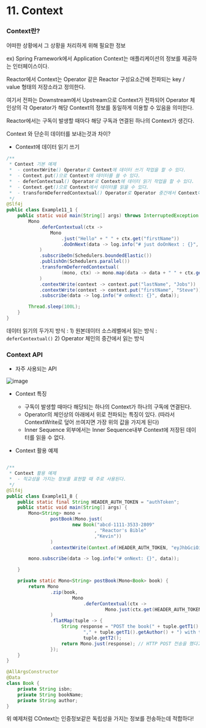 # 11. Context

### Context란?

어떠한 상황에서 그 상황을 처리하게 위해 필요한 정보

ex) Spring Framework에서 Application Context는 애플리케이션의 정보를 제공하는 인터페이스이다.



Reactor에서 Context는 Operator 같은 Reactor 구성요소간에 전파되는 key / value 형태의 저장소라고 정의한다.

여기서 전파는 Downstream에서 Upstream으로 Context가 전파되어 Operator 체인상의 각 Operator가 해당 Context의 정보를 동일하게 이용할 수 있음을 의미한다.

Reactor에서는 구독이 발생할 때마다 해당 구독과 연결된 하나의 Context가 생긴다.



Context 와 단순히 데이터를 보내는것과 차이?



- Context에 데이터 읽기 쓰기

```java
/**
 * Context 기본 예제
 *  - contextWrite() Operator로 Context에 데이터 쓰기 작업을 할 수 있다.
 *  - Context.put()으로 Context에 데이터를 쓸 수 있다.
 *  - deferContextual() Operator로 Context에 데이터 읽기 작업을 할 수 있다.
 *  - Context.get()으로 Context에서 데이터를 읽을 수 있다.
 *  - transformDeferredContextual() Operator로 Operator 중간에서 Context에 데이터 읽기 작업을 할 수 있다.
 */
@Slf4j
public class Example11_1 {
    public static void main(String[] args) throws InterruptedException {
        Mono
            .deferContextual(ctx ->
                Mono
                    .just("Hello" + " " + ctx.get("firstName"))
                    .doOnNext(data -> log.info("# just doOnNext : {}", data))
            )
            .subscribeOn(Schedulers.boundedElastic())
            .publishOn(Schedulers.parallel())
            .transformDeferredContextual(
                    (mono, ctx) -> mono.map(data -> data + " " + ctx.get("lastName"))
            )
            .contextWrite(context -> context.put("lastName", "Jobs"))
            .contextWrite(context -> context.put("firstName", "Steve"))
            .subscribe(data -> log.info("# onNext: {}", data));

        Thread.sleep(100L);
    }
}
```



데이터 읽기의 두가지 방식 : 1) 원본데이터 소스레벨에서 읽는 방식 : `deferContextual()`  2) Operator 체인의 중간에서 읽는 방식











### Context API

- 자주 사용되는 API

![image](https://github.com/bjpublic/Spring-Reactive/assets/62167266/a3283578-d467-4a5b-8ab3-dc691c45b217)



- Context 특징
  - 구독이 발생할 때마다 해당되는 하나의 Context가 하나의 구독에 연결된다.
  - Operator의 체인상의 아래에서 위로 전파되는 특징이 있다. (따라서 ContextWrite로 덮어 쓰여지면 가장 위의 값을 가지게 된다)
  - Inner Sequence 외부에서는 Inner Sequence내부 Context에 저장된 데이터를 읽을 수 없다.



- Context 활용 예제

```java

/**
 * Context 활용 예제
 *  - 직교성을 가지는 정보를 표현할 때 주로 사용된다.
 */
@Slf4j
public class Example11_8 {
    public static final String HEADER_AUTH_TOKEN = "authToken";
    public static void main(String[] args) {
        Mono<String> mono =
                postBook(Mono.just(
                        new Book("abcd-1111-3533-2809"
                                , "Reactor's Bible"
                                ,"Kevin"))
                )
                .contextWrite(Context.of(HEADER_AUTH_TOKEN, "eyJhbGciOi"));

        mono.subscribe(data -> log.info("# onNext: {}", data));

    }

    private static Mono<String> postBook(Mono<Book> book) {
        return Mono
                .zip(book,
                        Mono
                            .deferContextual(ctx ->
                                    Mono.just(ctx.get(HEADER_AUTH_TOKEN)))
                )
                .flatMap(tuple -> {
                    String response = "POST the book(" + tuple.getT1().getBookName() +
                            "," + tuple.getT1().getAuthor() + ") with token: " +
                            tuple.getT2();
                    return Mono.just(response); // HTTP POST 전송을 했다고 가정
                });
    }
}

@AllArgsConstructor
@Data
class Book {
    private String isbn;
    private String bookName;
    private String author;
}
```

위 예제처럼 COntext는 인증정보같은 독립성을 가지는 정보를 전송하는데 적합하다!